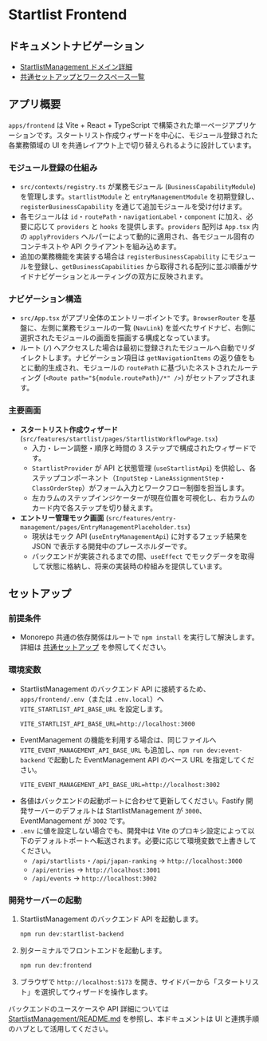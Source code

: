 # Startlist Frontend

## ドキュメントナビゲーション

- [StartlistManagement ドメイン詳細](../../StartlistManagement/README.md)
- [共通セットアップとワークスペース一覧](../../README.md)

## アプリ概要

`apps/frontend` は Vite + React + TypeScript で構築された単一ページアプリケーションです。スタートリスト作成ウィザードを中心に、モジュール登録された各業務領域の UI を共通レイアウト上で切り替えられるように設計しています。

### モジュール登録の仕組み

- `src/contexts/registry.ts` が業務モジュール (`BusinessCapabilityModule`) を管理します。`startlistModule` と `entryManagementModule` を初期登録し、`registerBusinessCapability` を通じて追加モジュールを受け付けます。
- 各モジュールは `id`・`routePath`・`navigationLabel`・`component` に加え、必要に応じて `providers` と `hooks` を提供します。`providers` 配列は `App.tsx` 内の `applyProviders` ヘルパーによって動的に適用され、各モジュール固有のコンテキストや API クライアントを組み込めます。
- 追加の業務機能を実装する場合は `registerBusinessCapability` にモジュールを登録し、`getBusinessCapabilities` から取得される配列に並ぶ順番がサイドナビゲーションとルーティングの双方に反映されます。

### ナビゲーション構造

- `src/App.tsx` がアプリ全体のエントリーポイントです。`BrowserRouter` を基盤に、左側に業務モジュールの一覧 (`NavLink`) を並べたサイドナビ、右側に選択されたモジュールの画面を描画する構成となっています。
- ルート (`/`) へアクセスした場合は最初に登録されたモジュールへ自動でリダイレクトします。ナビゲーション項目は `getNavigationItems` の返り値をもとに動的生成され、モジュールの `routePath` に基づいたネストされたルーティング (`<Route path="${module.routePath}/*" />`) がセットアップされます。

### 主要画面

- **スタートリスト作成ウィザード** (`src/features/startlist/pages/StartlistWorkflowPage.tsx`)
  - 入力・レーン調整・順序と時間の 3 ステップで構成されたウィザードです。
  - `StartlistProvider` が API と状態管理 (`useStartlistApi`) を供給し、各ステップコンポーネント（`InputStep`・`LaneAssignmentStep`・`ClassOrderStep`）がフォーム入力とワークフロー制御を担当します。
  - 左カラムのステップインジケーターが現在位置を可視化し、右カラムのカード内で各ステップを切り替えます。
- **エントリー管理モック画面** (`src/features/entry-management/pages/EntryManagementPlaceholder.tsx`)
  - 現状はモック API (`useEntryManagementApi`) に対するフェッチ結果を JSON で表示する開発中のプレースホルダーです。
  - バックエンドが実装されるまでの間、`useEffect` でモックデータを取得して状態に格納し、将来の実装時の枠組みを提供しています。

## セットアップ

### 前提条件

- Monorepo 共通の依存関係はルートで `npm install` を実行して解決します。詳細は [共通セットアップ](../../README.md#共通セットアップ) を参照してください。

### 環境変数

- StartlistManagement のバックエンド API に接続するため、`apps/frontend/.env`（または `.env.local`）へ `VITE_STARTLIST_API_BASE_URL` を設定します。
  ```dotenv
  VITE_STARTLIST_API_BASE_URL=http://localhost:3000
  ```
- EventManagement の機能を利用する場合は、同じファイルへ `VITE_EVENT_MANAGEMENT_API_BASE_URL` も追加し、`npm run dev:event-backend` で起動した EventManagement API のベース URL を指定してください。
  ```dotenv
  VITE_EVENT_MANAGEMENT_API_BASE_URL=http://localhost:3002
  ```
- 各値はバックエンドの起動ポートに合わせて更新してください。Fastify 開発サーバーのデフォルトは StartlistManagement が `3000`、EventManagement が `3002` です。
- `.env` に値を設定しない場合でも、開発中は Vite のプロキシ設定によって以下のデフォルトポートへ転送されます。必要に応じて環境変数で上書きしてください。
  - `/api/startlists`・`/api/japan-ranking` → `http://localhost:3000`
  - `/api/entries` → `http://localhost:3001`
  - `/api/events` → `http://localhost:3002`

### 開発サーバーの起動

1. StartlistManagement のバックエンド API を起動します。
   ```bash
   npm run dev:startlist-backend
   ```
2. 別ターミナルでフロントエンドを起動します。
   ```bash
   npm run dev:frontend
   ```
3. ブラウザで `http://localhost:5173` を開き、サイドバーから「スタートリスト」を選択してウィザードを操作します。

バックエンドのユースケースや API 詳細については [StartlistManagement/README.md](../../StartlistManagement/README.md) を参照し、本ドキュメントは UI と連携手順のハブとして活用してください。

